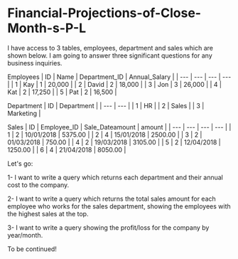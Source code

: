 # Financial-Projections-of-Close-Month-s-P-L

I have access to 3 tables, employees, department and sales which are shown below. I am going to answer three significant questions for any business inquiries.

Employees
| ID | Name | Department_ID | Annual_Salary |
| --- | --- | --- | --- |
| 1 | Kay | 1 | 20,000 |
| 2 | David | 2 | 18,000 |
| 3 | Jon | 3 | 26,000 |
| 4 | Kat | 2 | 17,250 |
| 5 | Pat | 2 | 16,500 |

Department
| ID | Department | 
| --- | --- | 
| 1 | HR | 
| 2 | Sales | 
| 3 | Marketing | 

Sales
| ID | Employee_ID | Sale_Dateamount | amount |
| --- | --- | --- | --- |
| 1 | 2 | 10/01/2018 | 5375.00 |
| 2 | 4 | 15/01/2018 | 2500.00 |
| 3 | 2 | 01/03/2018 | 750.00 |
| 4 | 2 | 19/03/2018 | 3105.00 |
| 5 | 2 | 12/04/2018 | 1250.00 |
| 6 | 4 | 21/04/2018 | 8050.00 |

Let's go:

1- I want to write a query which returns each department and their annual cost to the company.

2- I want to write a query which returns the total sales amount for each employee who works for the sales department, showing the employees with the highest sales at the top.

3- I want to write a query showing the profit/loss for the company by year/month.


To be continued!
